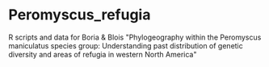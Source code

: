 # Peromyscus_refugia
R scripts and data for Boria &amp; Blois "Phylogeography within the Peromyscus maniculatus species group: Understanding past distribution of genetic diversity and areas of refugia in western North America"
